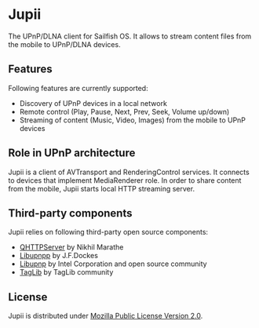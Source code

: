 # Jupii
The UPnP/DLNA client for Sailfish OS. It allows to stream content files from the mobile to UPnP/DLNA devices.

## Features
Following features are currently supported:
- Discovery of UPnP devices in a local network
- Remote control (Play, Pause, Next, Prev, Seek, Volume up/down)
- Streaming of content (Music, Video, Images) from the mobile to UPnP devices

## Role in UPnP architecture
Jupii is a client of AVTransport and RenderingControl services. It connects to devices that implement MediaRenderer role. In order to share content from the mobile, Jupii starts local HTTP streaming server.

## Third-party components
Jupii relies on following third-party open source components:
* [QHTTPServer](https://github.com/nikhilm/qhttpserver) by Nikhil Marathe
* [Libupnpp](https://opensourceprojects.eu/p/libupnpp) by J.F.Dockes
* [Libupnp](http://upnp.sourceforge.net) by Intel Corporation and open source community
* [TagLib](http://taglib.org/) by TagLib community

## License
Jupii is distributed under
[Mozilla Public License Version 2.0](https://www.mozilla.org/MPL/2.0/).
